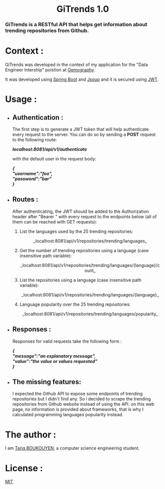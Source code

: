 <center>

# GiTrends 1.0

</center>

### GiTrends is a RESTful API that helps get information about trending repositories from Github.

# Context :

GiTrends was developed in the context of my application for the "Data Engineer Intership" poistion at [Gemography](https://www.gemography.com/).

It was developed using [Spring Boot](https://spring.io/projects/spring-boot) and [Jsoup](https://jsoup.org/) and it is secured using [JWT](https://jwt.io/).

# Usage :

*   ## Authentication :

    The first step is to generate a JWT token that will help authenticate every request to the server. You can do so by sending a **POST** request to the following route:

    _**localhost:_8081_/api/v1/authenticate**_

    with the default user in the request body:

    _**{  
    "username":"foo",  
    "password":"bar"  
    }**_

*   ## Routes :

    After authenticating, the JWT should be added to the Authorization header after "Bearer " with every request to the endpoints below (all of them can be reached with GET requests):
    
    1.  List the languages used by the 25 trending repositories:  

        <center>_localhost:8081/api/v1/repositories/trending/languages_</center>

    2.  Get the number of trending repositories using a language (case insensitive path variable):  

        <center>_localhost:8081/api/v1/repositories/trending/languages/{language}/count_</center>

    3.  List the repositories using a language (case insensitive path variable):  

        <center>_localhost:8081/api/v1/repositories/trending/languages/{language}_</center>

    4.  Language popularity over the 25 trending repositories:  

        <center>_localhost:8081/api/v1/repositories/trending/languages/popularity_</center>

*   ## Responses :

    Responses for valid requests take the following form :

    _**{  
    "message":"an explanatory message",  
    "value":"the value or values requested"  
    }**_

*   ## The missing features:

    I expected the Github API to expose some endpoints of trending repositories but I didn't find any. So i decided to scrape the <a h="https://github.com/trending">trending repositories</a> from Github website instead of using the API. on this web page, no information is provided about frameworks, that is why I calculated programming languages popularity instead.

# The author :

I am [Tariq BOUKOUYEN](https://www.linkedin.com/in/tariq-boukouyen/), a computer science engineering student.

# License :

[MIT](https://github.com/TariqBkn/gemography_backend_coding_challenge/blob/master/LICENSE.md)

